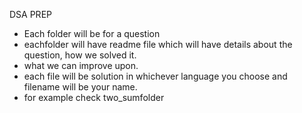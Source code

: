 DSA PREP

- Each folder will be for a question
- eachfolder will have readme file which will have details about the question, how we solved it.
- what we can improve upon.
- each file will be solution in whichever language you choose and filename will be your name.
- for example check two_sumfolder
